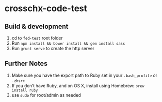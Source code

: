 # crosschx-code-test

## Build & development

1. cd to `fed-test` root folder
2. Run `npm install && bower install && gem install sass`
3. Run `grunt serve` to create the http server

## Further Notes

1. Make sure you have the export path to Ruby set in your `.bash_profile` or `.zhsrc`
2. If you don't have Ruby, and on OS X, install using Homebrew: `brew install ruby`
3. use `sudo` for root/admin as needed
